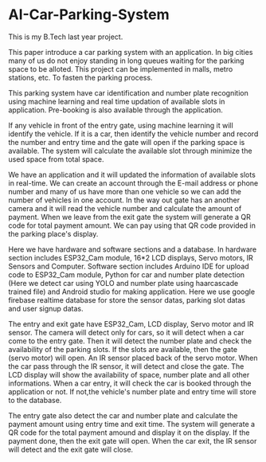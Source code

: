 # AI-Car-Parking-System
This is my B.Tech last year project.


This paper introduce a car parking system with an application. 
In big cities many of us do not enjoy standing in long queues waiting for the parking space to be alloted. 
This project can be implemented in malls, metro stations, etc. To fasten the parking process.

This parking system have car identification and number plate recognition using machine learning and real time updation of available slots in application. 
Pre-booking is also available through the application. 

If any vehicle in front of the entry gate, using machine learning it will identify the vehicle. 
If it is a car, then identify the vehicle number and record the number and entry time and the gate will open if the parking space is available. 
The system will calculate the available slot through minimize the used space from total space.

We have an application and it will updated the information of available slots in real-time. 
We can create an account through the E-mail address or phone number and many of us have more than one vehicle so we can add the number of vehicles in one account. 
In the way out gate has an another camera and it will read the vehicle number and calculate the amount of payment. 
When we leave from the exit gate the system will generate a QR code for total payment amount. 
We can pay using that QR code provided in the parking place's display.

Here we have hardware and software sections and a database. In hardware section includes ESP32_Cam module, 16*2 LCD displays, Servo motors, IR Sensors and Computer. Software section includes Arduino IDE for upload code to ESP32_Cam module, Python for car and number plate detection (Here we detect car using YOLO and number plate using haarcascade trained file) and Android studio for making application. Here we use google firebase realtime database for store the sensor datas, parking slot datas and user signup datas.

The entry and exit gate have ESP32_Cam, LCD display, Servo motor and IR sensor. The camera will detect only for cars, so it will detect when a car come to the entry gate. Then it will detect the number plate and check the availability of the parking slots. If the slots are available, then the gate (servo motor) will open. An IR sensor placed back of the servo motor. When the car pass through the IR sensor, it will detect and close the gate. The LCD display will show the availability of space, number plate and all other informations. When a car entry, it will check the car is booked through the application or not. If not,the vehicle's number plate and entry time will store to the database.

The entry gate also detect the car and number plate and calculate the payment amount using entry time and exit time. The system will generate a QR code for the total payment amound and display it on the display. If the payment done, then the exit gate will open. When the car exit, the IR sensor will detect and the exit gate will close.
